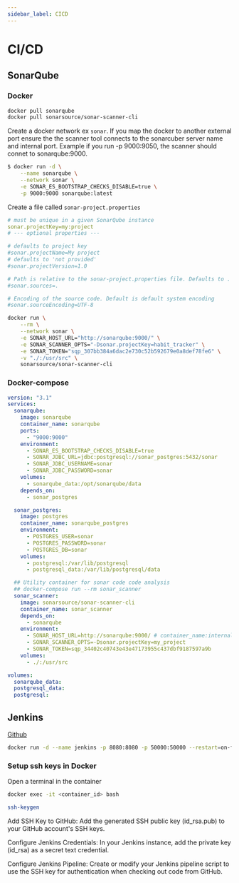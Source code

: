 ```yaml
---
sidebar_label: CICD
---
```


# CI/CD

## SonarQube

### Docker

```bash
docker pull sonarqube
docker pull sonarsource/sonar-scanner-cli
```

Create a docker network ex `sonar`. If you map the docker to another external port ensure the the scanner tool connects to the sonarcuber server name and internal port. Example if you run -p 9000:9050, the scanner should connet to sonarqube:9000.

```bash
$ docker run -d \
    --name sonarqube \
    --network sonar \
    -e SONAR_ES_BOOTSTRAP_CHECKS_DISABLE=true \
    -p 9000:9000 sonarqube:latest
```

Create a file called `sonar-project.properties`

```yaml
# must be unique in a given SonarQube instance
sonar.projectKey=my:project
# --- optional properties ---

# defaults to project key
#sonar.projectName=My project
# defaults to 'not provided'
#sonar.projectVersion=1.0

# Path is relative to the sonar-project.properties file. Defaults to .
#sonar.sources=.

# Encoding of the source code. Default is default system encoding
#sonar.sourceEncoding=UTF-8
```

```bash
docker run \
    --rm \
    --network sonar \
    -e SONAR_HOST_URL="http://sonarqube:9000/" \
    -e SONAR_SCANNER_OPTS="-Dsonar.projectKey=habit_tracker" \
    -e SONAR_TOKEN="sqp_307bb384a6dac2e730c52b592679e0a8def78fe6" \
    -v "./:/usr/src" \
    sonarsource/sonar-scanner-cli
```

### Docker-compose

```yml
version: "3.1"
services:
  sonarqube:
    image: sonarqube
    container_name: sonarqube
    ports:
      - "9000:9000"
    environment:
      - SONAR_ES_BOOTSTRAP_CHECKS_DISABLE=true
      - SONAR_JDBC_URL=jdbc:postgresql://sonar_postgres:5432/sonar
      - SONAR_JDBC_USERNAME=sonar
      - SONAR_JDBC_PASSWORD=sonar
    volumes:
      - sonarqube_data:/opt/sonarqube/data
    depends_on:
      - sonar_postgres

  sonar_postgres:
    image: postgres
    container_name: sonarqube_postgres
    environment:
      - POSTGRES_USER=sonar
      - POSTGRES_PASSWORD=sonar
      - POSTGRES_DB=sonar
    volumes:
      - postgresql:/var/lib/postgresql
      - postgresql_data:/var/lib/postgresql/data

  ## Utility container for sonar code code analysis
  ## docker-compose run --rm sonar_scanner
  sonar_scanner:
    image: sonarsource/sonar-scanner-cli
    container_name: sonar_scanner
    depends_on:
      - sonarqube
    environment:
      - SONAR_HOST_URL=http://sonarqube:9000/ # container_name:internal_port
      - SONAR_SCANNER_OPTS=-Dsonar.projectKey=my_project
      - SONAR_TOKEN=sqp_34402c40743e43e47173955c437dbf9187597a9b
    volumes:
      - ./:/usr/src

volumes:
  sonarqube_data:
  postgresql_data:
  postgresql:
```

## Jenkins

[Github](https://github.com/jenkinsci/docker/blob/master/README.md)

```bash
docker run -d --name jenkins -p 8080:8080 -p 50000:50000 --restart=on-failure -v jenkins_home:/var/jenkins_home jenkins/jenkins:lts-jdk17
```

### Setup ssh keys in Docker

Open a terminal in the container

```bash
docker exec -it <container_id> bash
```

```bash
ssh-keygen
```

Add SSH Key to GitHub: Add the generated SSH public key (id_rsa.pub) to your GitHub account's SSH keys.

Configure Jenkins Credentials: In your Jenkins instance, add the private key (id_rsa) as a secret text credential.

Configure Jenkins Pipeline: Create or modify your Jenkins pipeline script to use the SSH key for authentication when checking out code from GitHub.
